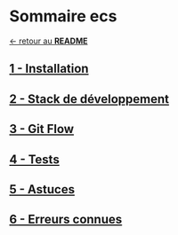 # Sommaire ecs

<span style="text-align:left;">[&larr; retour au **README**](../README.md)</span>

## [1 - Installation](1Installation.md)

## [2 - Stack de développement](2Stack.md)

## [3 - Git Flow](GitFlow.md)

## [4 - Tests](4Tests.md)

## [5 - Astuces](5Tips.md)

## [6 - Erreurs connues](6KnowedErrors.md)
